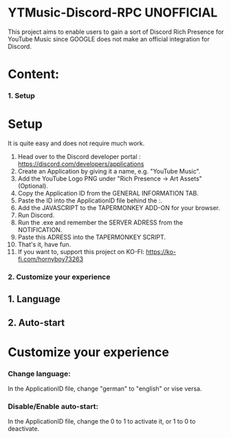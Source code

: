 # YTMusic-Discord-RPC UNOFFICIAL
This project aims to enable users to gain a sort of Discord Rich Presence for YouTube Music since GOOGLE does not make an official integration for Discord.

# Content:
### 1. Setup
   # Setup

It is quite easy and does not require much work.

1. Head over to the Discord developer portal : https://discord.com/developers/applications
2. Create an Application by giving it a name, e.g. "YouTube Music".
3. Add the YouTube Logo PNG under "Rich Presence -> Art Assets" (Optional).
4. Copy the Application ID from the GENERAL INFORMATION TAB.
5. Paste the ID into the ApplicationID file behind the :.
6. Add the JAVASCRIPT to the TAPERMONKEY ADD-ON for your browser.
7. Run Discord.
8. Run the .exe and remember the SERVER ADRESS from the NOTIFICATION.
9. Paste this ADRESS into the TAPERMONKEY SCRIPT.
10. That's it, have fun.
11. If you want to, support this project on KO-FI: https://ko-fi.com/hornyboy73263


### 2. Customize your experience
   ## 1. Language
   ## 2. Auto-start

   

# Customize your experience

### Change language:

In the ApplicationID file, change "german" to "english" or vise versa.


### Disable/Enable auto-start:

In the ApplicationID file, change the 0 to 1 to activate it, or 1 to 0 to deactivate.

